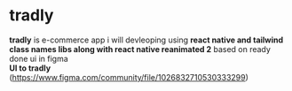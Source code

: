 # tradly

**tradly** is e-commerce app i will devleoping using **react native and tailwind class names libs along with react native reanimated 2** based on ready done ui in figma 
</br>
**UI to tradly** (https://www.figma.com/community/file/1026832710530333299)
